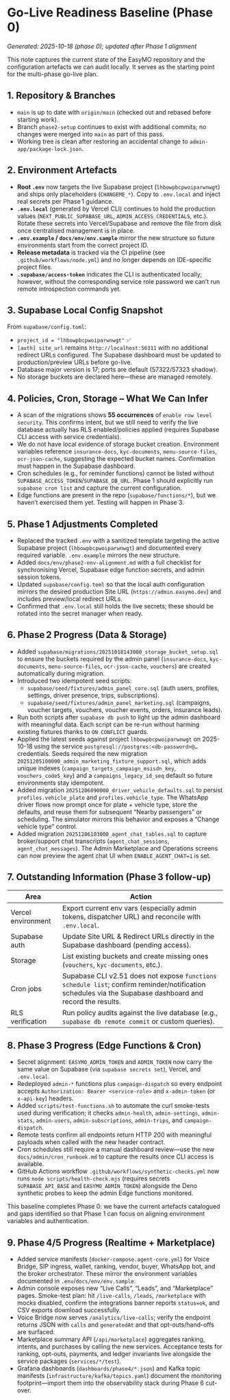 # Go-Live Readiness Baseline (Phase 0)

_Generated: 2025-10-18 (phase 0); updated after Phase 1 alignment_

This note captures the current state of the EasyMO repository and the configuration artefacts we can audit locally. It serves as the starting point for the multi-phase go-live plan.

## 1. Repository & Branches

- `main` is up to date with `origin/main` (checked out and rebased before starting work).
- Branch `phase2-setup` continues to exist with additional commits; no changes were merged into `main` as part of this pass.
- Working tree is clean after restoring an accidental change to `admin-app/package-lock.json`.

## 2. Environment Artefacts

- **Root `.env`** now targets the live Supabase project (`lhbowpbcpwoiparwnwgt`) and ships only placeholders (`CHANGEME_*`). Copy to `.env.local` and inject real secrets per Phase 1 guidance.
- **`.env.local`** (generated by Vercel CLI) continues to hold the production values (`NEXT_PUBLIC_SUPABASE_URL`, `ADMIN_ACCESS_CREDENTIALS`, etc.). Rotate these secrets into Vercel/Supabase and remove the file from disk once centralised management is in place.
- **`.env.example` / `docs/env/env.sample`** mirror the new structure so future environments start from the correct project ID.
- **Release metadata** is tracked via the CI pipeline (see `.github/workflows/node.yml`) and no longer depends on IDE-specific project files.
- **`.supabase/access-token`** indicates the CLI is authenticated locally; however, without the corresponding service role password we can’t run remote introspection commands yet.

## 3. Supabase Local Config Snapshot

From `supabase/config.toml`:

- `project_id = "lhbowpbcpwoiparwnwgt"` ✅
- `[auth] site_url` remains `http://localhost:56311` with no additional redirect URLs configured. The Supabase dashboard must be updated to production/preview URLs before go-live.
- Database major version is 17; ports are default (57322/57323 shadow).
- No storage buckets are declared here—these are managed remotely.

## 4. Policies, Cron, Storage – What We Can Infer

- A scan of the migrations shows **55 occurrences** of `enable row level security`. This confirms intent, but we still need to verify the live database actually has RLS enabled/policies applied (requires Supabase CLI access with service credentials).
- We do not have local evidence of storage bucket creation. Environment variables reference `insurance-docs`, `kyc-documents`, `menu-source-files`, `ocr-json-cache`, suggesting the expected bucket names. Confirmation must happen in the Supabase dashboard.
- Cron schedules (e.g., for reminder functions) cannot be listed without `SUPABASE_ACCESS_TOKEN`/`SUPABASE_DB_URL`. Phase 1 should explicitly run `supabase cron list` and capture the current configuration.
- Edge functions are present in the repo (`supabase/functions/*`), but we haven’t exercised them yet. Testing will happen in Phase 3.

## 5. Phase 1 Adjustments Completed

- Replaced the tracked `.env` with a sanitized template targeting the active Supabase project (`lhbowpbcpwoiparwnwgt`) and documented every required variable. `.env.example` mirrors the new structure.
- Added `docs/env/phase2-env-alignment.md` with a full checklist for synchronising Vercel, Supabase edge function secrets, and admin session tokens.
- Updated `supabase/config.toml` so that the local auth configuration mirrors the desired production Site URL (`https://admin.easymo.dev`) and includes preview/local redirect URLs.
- Confirmed that `.env.local` still holds the live secrets; these should be rotated into the secret manager when ready.

## 6. Phase 2 Progress (Data & Storage)

- Added `supabase/migrations/20251018143000_storage_bucket_setup.sql` to ensure the buckets required by the admin panel (`insurance-docs`, `kyc-documents`, `menu-source-files`, `ocr-json-cache`, `vouchers`) are created automatically during migration.
- Introduced two idempotent seed scripts:
  - `supabase/seed/fixtures/admin_panel_core.sql` (auth users, profiles, settings, driver presence, trips, subscriptions).
  - `supabase/seed/fixtures/admin_panel_marketing.sql` (campaigns, voucher targets, vouchers, voucher events, orders, insurance leads).
- Run both scripts after `supabase db push` to light up the admin dashboard with meaningful data. Each script can be re-run without harming existing fixtures thanks to `ON CONFLICT` guards.
- Applied the latest seeds against project `lhbowpbcpwoiparwnwgt` on 2025-10-18 using the service `postgresql://postgres:<db-password>@…` credentials. Seeds required the new migration `20251205100000_admin_marketing_fixture_support.sql`, which adds unique indexes (`campaign_targets_campaign_msisdn_key`, `vouchers_code5_key`) and a `campaigns_legacy_id_seq` default so future environments stay idempotent.
- Added migration `20251206090000_driver_vehicle_defaults.sql` to persist `profiles.vehicle_plate` and `profiles.vehicle_type`. The WhatsApp driver flows now prompt once for plate + vehicle type, store the defaults, and reuse them for subsequent “Nearby passengers” or scheduling. The simulator mirrors this behavior and exposes a “Change vehicle type” control.
- Added migration `20251206103000_agent_chat_tables.sql` to capture broker/support chat transcripts (`agent_chat_sessions`, `agent_chat_messages`). The Admin Marketplace and Operations screens can now preview the agent chat UI when `ENABLE_AGENT_CHAT=1` is set.

## 7. Outstanding Information (Phase 3 follow-up)

| Area                | Action                                                                                              |
|---------------------|-----------------------------------------------------------------------------------------------------|
| Vercel environment  | Export current env vars (especially admin tokens, dispatcher URL) and reconcile with `.env.local`. |
| Supabase auth       | Update Site URL & Redirect URLs directly in the Supabase dashboard (pending access).               |
| Storage             | List existing buckets and create missing ones (`vouchers`, `kyc-documents`, etc.).                 |
| Cron jobs           | Supabase CLI v2.51 does not expose `functions schedule list`; confirm reminder/notification schedules via the Supabase dashboard and record the results. |
| RLS verification    | Run policy audits against the live database (e.g., `supabase db remote commit` or custom queries). |

## 8. Phase 3 Progress (Edge Functions & Cron)

- Secret alignment: `EASYMO_ADMIN_TOKEN` and `ADMIN_TOKEN` now carry the same value on Supabase (via `supabase secrets set`), Vercel, and `.env.local`.
- Redeployed `admin-*` functions plus `campaign-dispatch` so every endpoint accepts `Authorization: Bearer <service-role>` and `x-admin-token` (or `x-api-key`) headers.
- Added `scripts/test-functions.sh` to automate the curl smoke-tests used during verification; it checks `admin-health`, `admin-settings`, `admin-stats`, `admin-users`, `admin-subscriptions`, `admin-trips`, and `campaign-dispatch`.
- Remote tests confirm all endpoints return HTTP 200 with meaningful payloads when called with the new header contract.
- Cron schedules still require a manual dashboard review—use the new `docs/admin/cron_runbook.md` to capture the results once CLI access is available.
- GitHub Actions workflow `.github/workflows/synthetic-checks.yml` now runs `node scripts/health-check.mjs` (requires secrets `SUPABASE_API_BASE` and `EASYMO_ADMIN_TOKEN`) alongside the Deno synthetic probes to keep the admin Edge functions monitored.

This baseline completes Phase 0: we have the current artefacts catalogued and gaps identified so that Phase 1 can focus on aligning environment variables and authentication.

## 9. Phase 4/5 Progress (Realtime + Marketplace)

- Added service manifests (`docker-compose.agent-core.yml`) for Voice Bridge, SIP ingress, wallet, ranking, vendor, buyer, WhatsApp bot, and the broker orchestrator. These mirror the environment variables documented in `.env`/`docs/env/env.sample`.
- Admin console exposes new “Live Calls”, “Leads”, and “Marketplace” pages. Smoke-test plan: hit `/live-calls`, `/leads`, `/marketplace` with mocks disabled, confirm the integrations banner reports `status=ok`, and CSV exports download successfully.
- Voice Bridge now serves `/analytics/live-calls`; verify the endpoint returns JSON with `calls` and `generatedAt` and that opt-outs/hand-offs are surfaced.
- Marketplace summary API (`/api/marketplace`) aggregates ranking, intents, and purchases by calling the new services. Acceptance tests for ranking, opt-outs, payments, and ledger invariants live alongside the service packages (`services/*/test`).
- Grafana dashboards (`dashboards/phase4/*.json`) and Kafka topic manifests (`infrastructure/kafka/topics.yaml`) document the monitoring footprint—import them into the observability stack during Phase 6 cut-over.
